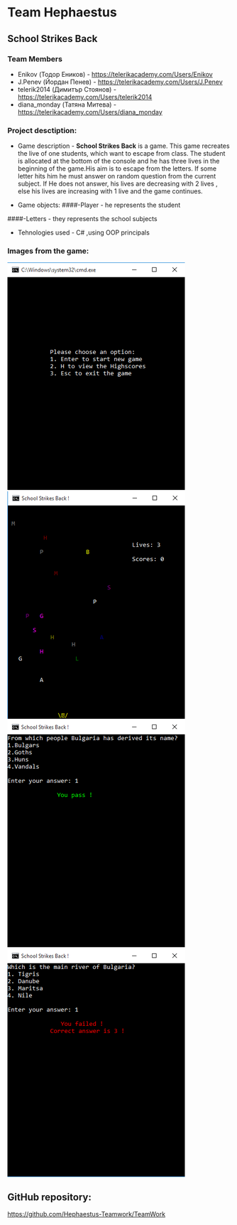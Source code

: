 # Team Hephaestus

## School Strikes Back

### Team Members
* Enikov (Тодор Еников) - https://telerikacademy.com/Users/Enikov
* J.Penev (Йордан Пенев) - https://telerikacademy.com/Users/J.Penev
* telerik2014 (Димитър Стоянов) - https://telerikacademy.com/Users/telerik2014
* diana_monday (Татяна Митева) - https://telerikacademy.com/Users/diana_monday

### Project desctiption:
* Game description - **School Strikes Back** is a game. This game recreates the live of one students, which want to escape from class. The student is allocated at the bottom of the console and he has three lives in the beginning of the game.His aim is to escape from the letters. If some letter hits him he must answer on random question from the current subject. If He does not answer, his lives are decreasing with 2 lives , else his lives are increasing with 1 live and the game continues.

* Game objects: 
 ####-Player - he represents the student 

 ####-Letters - they represents the school subjects
 
* Tehnologies used - C# ,using OOP principals

### Images from the game:
![](/images/main.png)
![](/images/GameStarted.png)
![](/images/AnsweringQuestion.png)
![](/images/AnsweringQuestions2.png)
## GitHub repository:

https://github.com/Hephaestus-Teamwork/TeamWork
